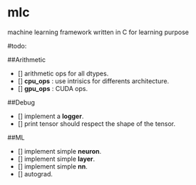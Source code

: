 # mlc
machine learning framework written in C for learning purpose

#todo:

##Arithmetic

- [] arithmetic ops for all dtypes.
- [] **cpu_ops** : use intrisics for differents architecture.
- [] **gpu_ops** : CUDA ops.

##Debug

- [] implement a **logger**.
- [] print tensor should respect the shape of the tensor.

##ML

- [] implement simple **neuron**.
- [] implement simple **layer**.
- [] implement simple **nn**.
- [] autograd.
